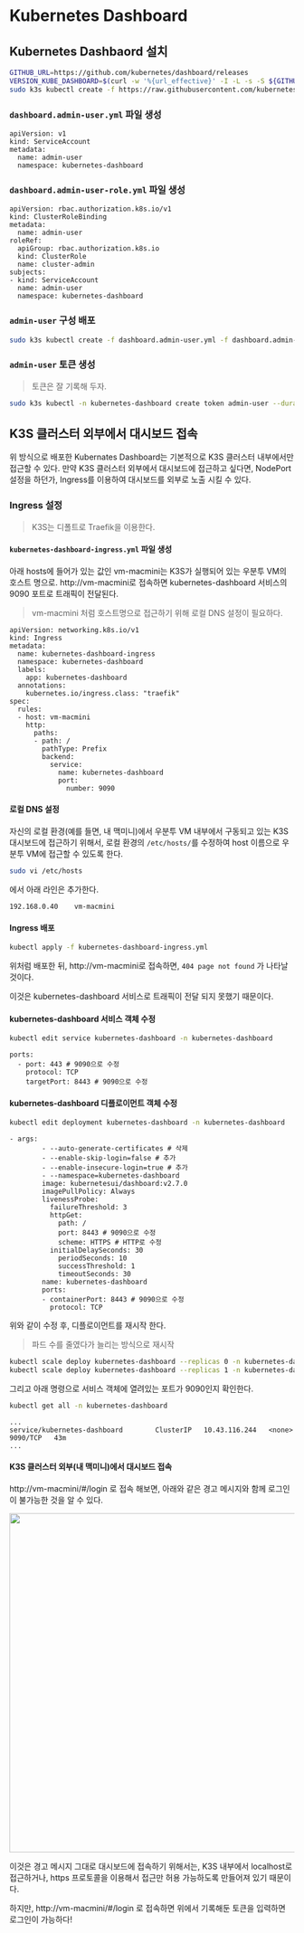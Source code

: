 # Kubernetes Dashboard

## Kubernetes Dashbaord 설치

```sh
GITHUB_URL=https://github.com/kubernetes/dashboard/releases
VERSION_KUBE_DASHBOARD=$(curl -w '%{url_effective}' -I -L -s -S ${GITHUB_URL}/latest -o /dev/null | sed -e 's|.*/||')
sudo k3s kubectl create -f https://raw.githubusercontent.com/kubernetes/dashboard/${VERSION_KUBE_DASHBOARD}/aio/deploy/recommended.yaml
```

### `dashboard.admin-user.yml` 파일 생성
```
apiVersion: v1
kind: ServiceAccount
metadata:
  name: admin-user
  namespace: kubernetes-dashboard
```

### `dashboard.admin-user-role.yml` 파일 생성
```
apiVersion: rbac.authorization.k8s.io/v1
kind: ClusterRoleBinding
metadata:
  name: admin-user
roleRef:
  apiGroup: rbac.authorization.k8s.io
  kind: ClusterRole
  name: cluster-admin
subjects:
- kind: ServiceAccount
  name: admin-user
  namespace: kubernetes-dashboard
```

### `admin-user` 구성 배포
```sh
sudo k3s kubectl create -f dashboard.admin-user.yml -f dashboard.admin-user-role.yml
```

### `admin-user` 토큰 생성
> 토큰은 잘 기록해 두자.
```sh
sudo k3s kubectl -n kubernetes-dashboard create token admin-user --duration=720h
```

## K3S 클러스터 외부에서 대시보드 접속

위 방식으로 배포한 Kubernates Dashboard는 기본적으로 K3S 클러스터 내부에서만 접근할 수 있다. 만약 K3S 클러스터 외부에서 대시보드에 접근하고 싶다면, NodePort 설정을 하던가, Ingress를 이용하여 대시보드를 외부로 노출 시킬 수 있다.

### Ingress 설정

> K3S는 디폴트로 Traefik을 이용한다.

#### `kubernetes-dashboard-ingress.yml` 파일 생성

아래 hosts에 들어가 있는 값인 vm-macmini는 K3S가 실행되어 있는 우분투 VM의 호스트 명으로. http://vm-macmini로 접속하면 kubernetes-dashboard 서비스의 9090 포트로 트래픽이 전달된다.

> vm-macmini 처럼 호스트명으로 접근하기 위해 로컬 DNS 설정이 필요하다. 

```
apiVersion: networking.k8s.io/v1
kind: Ingress
metadata:
  name: kubernetes-dashboard-ingress
  namespace: kubernetes-dashboard
  labels:
    app: kubernetes-dashboard
  annotations:
    kubernetes.io/ingress.class: "traefik"
spec:
  rules:
  - host: vm-macmini
    http:
      paths:
      - path: /
        pathType: Prefix
        backend:
          service:
            name: kubernetes-dashboard
            port:
              number: 9090
```

#### 로컬 DNS 설정


자신의 로컬 환경(예를 들면, 내 맥미니)에서 우분투 VM 내부에서 구동되고 있는 K3S 대시보드에 접근하기 위해서, 로컬 환경의 `/etc/hosts/`를 수정하여 host 이름으로 우분투 VM에 접근할 수 있도록 한다.

```sh
sudo vi /etc/hosts
```

에서 아래 라인은 추가한다.

```
192.168.0.40    vm-macmini
```

#### Ingress 배포

```sh
kubectl apply -f kubernetes-dashboard-ingress.yml
```

위처럼 배포한 뒤, http://vm-macmini로 접속하면, `404 page not found` 가 나타날 것이다.

이것은 kubernetes-dashboard 서비스로 트래픽이 전달 되지 못했기 때문이다.

#### kubernetes-dashboard 서비스 객체 수정

```sh
kubectl edit service kubernetes-dashboard -n kubernetes-dashboard
```
```
ports:
  - port: 443 # 9090으로 수정
    protocol: TCP
    targetPort: 8443 # 9090으로 수정
```

#### kubernetes-dashboard 디플로이먼트 객체 수정

```sh
kubectl edit deployment kubernetes-dashboard -n kubernetes-dashboard
```

```
- args:
        - --auto-generate-certificates # 삭제
        - --enable-skip-login=false # 추가
        - --enable-insecure-login=true # 추가
        - --namespace=kubernetes-dashboard
        image: kubernetesui/dashboard:v2.7.0
        imagePullPolicy: Always
        livenessProbe:
          failureThreshold: 3
          httpGet:
            path: /
            port: 8443 # 9090으로 수정
            scheme: HTTPS # HTTP로 수정
          initialDelaySeconds: 30
            periodSeconds: 10  
            successThreshold: 1     
            timeoutSeconds: 30
        name: kubernetes-dashboard
        ports:               
        - containerPort: 8443 # 9090으로 수정
          protocol: TCP 
```

위와 같이 수정 후, 디플로이먼트를 재시작 한다.

> 파드 수를 줄였다가 늘리는 방식으로 재시작

```sh
kubectl scale deploy kubernetes-dashboard --replicas 0 -n kubernetes-dashboard
kubectl scale deploy kubernetes-dashboard --replicas 1 -n kubernetes-dashboard
```

그리고 아래 명령으로 서비스 객체에 열려있는 포트가 9090인지 확인한다.

```sh
kubectl get all -n kubernetes-dashboard
```

```
...
service/kubernetes-dashboard        ClusterIP   10.43.116.244   <none>        9090/TCP   43m
...
```

#### K3S 클러스터 외부(내 맥미니)에서 대시보드 접속

http://vm-macmini/#/login 로 접속 해보면, 아래와 같은 경고 메시지와 함께 로그인이 불가능한 것을 알 수 있다.

<img width="600" src="/assets/development/k3s/dashboard/insecure.png" />

이것은 경고 메시지 그대로 대시보드에 접속하기 위해서는, K3S 내부에서 localhost로 접근하거나, https 프로토콜을 이용해서 접근만 허용 가능하도록 만들어져 있기 때문이다.

하지만, http://vm-macmini/#/login 로 접속하면 위에서 기록해둔 토큰을 입력하면 로그인이 가능하다!
